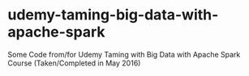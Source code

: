 # udemy-taming-big-data-with-apache-spark
Some Code from/for Udemy Taming with Big Data with Apache Spark Course (Taken/Completed in May 2016)
